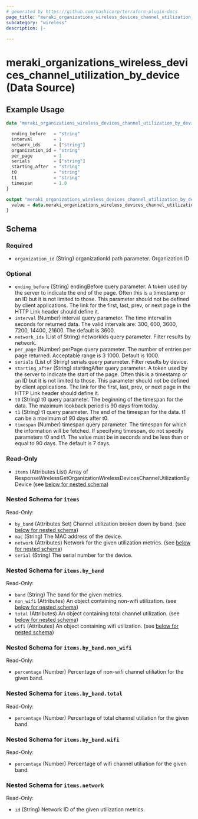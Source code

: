 ```yaml
---
# generated by https://github.com/hashicorp/terraform-plugin-docs
page_title: "meraki_organizations_wireless_devices_channel_utilization_by_device Data Source - terraform-provider-meraki"
subcategory: "wireless"
description: |-
  
---
```


# meraki_organizations_wireless_devices_channel_utilization_by_device (Data Source)



## Example Usage

```terraform
data "meraki_organizations_wireless_devices_channel_utilization_by_device" "example" {

  ending_before   = "string"
  interval        = 1
  network_ids     = ["string"]
  organization_id = "string"
  per_page        = 1
  serials         = ["string"]
  starting_after  = "string"
  t0              = "string"
  t1              = "string"
  timespan        = 1.0
}

output "meraki_organizations_wireless_devices_channel_utilization_by_device_example" {
  value = data.meraki_organizations_wireless_devices_channel_utilization_by_device.example.items
}
```

<!-- schema generated by tfplugindocs -->
## Schema

### Required

- `organization_id` (String) organizationId path parameter. Organization ID

### Optional

- `ending_before` (String) endingBefore query parameter. A token used by the server to indicate the end of the page. Often this is a timestamp or an ID but it is not limited to those. This parameter should not be defined by client applications. The link for the first, last, prev, or next page in the HTTP Link header should define it.
- `interval` (Number) interval query parameter. The time interval in seconds for returned data. The valid intervals are: 300, 600, 3600, 7200, 14400, 21600. The default is 3600.
- `network_ids` (List of String) networkIds query parameter. Filter results by network.
- `per_page` (Number) perPage query parameter. The number of entries per page returned. Acceptable range is 3 1000. Default is 1000.
- `serials` (List of String) serials query parameter. Filter results by device.
- `starting_after` (String) startingAfter query parameter. A token used by the server to indicate the start of the page. Often this is a timestamp or an ID but it is not limited to those. This parameter should not be defined by client applications. The link for the first, last, prev, or next page in the HTTP Link header should define it.
- `t0` (String) t0 query parameter. The beginning of the timespan for the data. The maximum lookback period is 90 days from today.
- `t1` (String) t1 query parameter. The end of the timespan for the data. t1 can be a maximum of 90 days after t0.
- `timespan` (Number) timespan query parameter. The timespan for which the information will be fetched. If specifying timespan, do not specify parameters t0 and t1. The value must be in seconds and be less than or equal to 90 days. The default is 7 days.

### Read-Only

- `items` (Attributes List) Array of ResponseWirelessGetOrganizationWirelessDevicesChannelUtilizationByDevice (see [below for nested schema](#nestedatt--items))

<a id="nestedatt--items"></a>
### Nested Schema for `items`

Read-Only:

- `by_band` (Attributes Set) Channel utilization broken down by band. (see [below for nested schema](#nestedatt--items--by_band))
- `mac` (String) The MAC address of the device.
- `network` (Attributes) Network for the given utilization metrics. (see [below for nested schema](#nestedatt--items--network))
- `serial` (String) The serial number for the device.

<a id="nestedatt--items--by_band"></a>
### Nested Schema for `items.by_band`

Read-Only:

- `band` (String) The band for the given metrics.
- `non_wifi` (Attributes) An object containing non-wifi utilization. (see [below for nested schema](#nestedatt--items--by_band--non_wifi))
- `total` (Attributes) An object containing total channel utilization. (see [below for nested schema](#nestedatt--items--by_band--total))
- `wifi` (Attributes) An object containing wifi utilization. (see [below for nested schema](#nestedatt--items--by_band--wifi))

<a id="nestedatt--items--by_band--non_wifi"></a>
### Nested Schema for `items.by_band.non_wifi`

Read-Only:

- `percentage` (Number) Percentage of non-wifi channel utiliation for the given band.


<a id="nestedatt--items--by_band--total"></a>
### Nested Schema for `items.by_band.total`

Read-Only:

- `percentage` (Number) Percentage of total channel utiliation for the given band.


<a id="nestedatt--items--by_band--wifi"></a>
### Nested Schema for `items.by_band.wifi`

Read-Only:

- `percentage` (Number) Percentage of wifi channel utiliation for the given band.



<a id="nestedatt--items--network"></a>
### Nested Schema for `items.network`

Read-Only:

- `id` (String) Network ID of the given utilization metrics.
